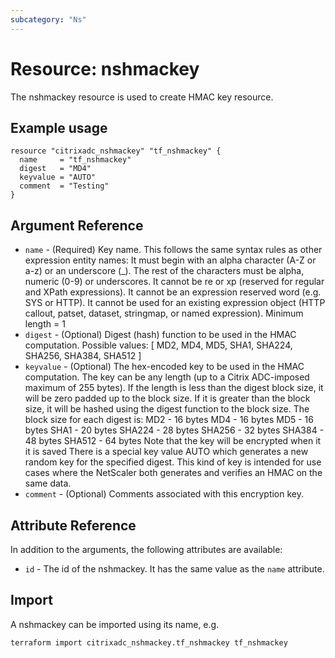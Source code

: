 ```yaml
---
subcategory: "Ns"
---
```


# Resource: nshmackey

The nshmackey resource is used to create HMAC key resource.


## Example usage

```hcl
resource "citrixadc_nshmackey" "tf_nshmackey" {
  name     = "tf_nshmackey"
  digest   = "MD4"
  keyvalue = "AUTO"
  comment  = "Testing"
}
```


## Argument Reference

* `name` - (Required) Key name.  This follows the same syntax rules as other expression entity names: It must begin with an alpha character (A-Z or a-z) or an underscore (_). The rest of the characters must be alpha, numeric (0-9) or underscores. It cannot be re or xp (reserved for regular and XPath expressions). It cannot be an expression reserved word (e.g. SYS or HTTP). It cannot be used for an existing expression object (HTTP callout, patset, dataset, stringmap, or named expression). Minimum length =  1
* `digest` - (Optional) Digest (hash) function to be used in the HMAC computation. Possible values: [ MD2, MD4, MD5, SHA1, SHA224, SHA256, SHA384, SHA512 ]
* `keyvalue` - (Optional) The hex-encoded key to be used in the HMAC computation. The key can be any length (up to a Citrix ADC-imposed maximum of 255 bytes). If the length is less than the digest block size, it will be zero padded up to the block size. If it is greater than the block size, it will be hashed using the digest function to the block size. The block size for each digest is: MD2    - 16 bytes MD4    - 16 bytes MD5    - 16 bytes SHA1   - 20 bytes SHA224 - 28 bytes SHA256 - 32 bytes SHA384 - 48 bytes SHA512 - 64 bytes Note that the key will be encrypted when it it is saved There is a special key value AUTO which generates a new random key for the specified digest. This kind of key is intended for use cases where the NetScaler both generates and verifies an HMAC on  the same data.
* `comment` - (Optional) Comments associated with this encryption key.


## Attribute Reference

In addition to the arguments, the following attributes are available:

* `id` - The id of the nshmackey. It has the same value as the `name` attribute.


## Import

A nshmackey can be imported using its name, e.g.

```shell
terraform import citrixadc_nshmackey.tf_nshmackey tf_nshmackey
```
